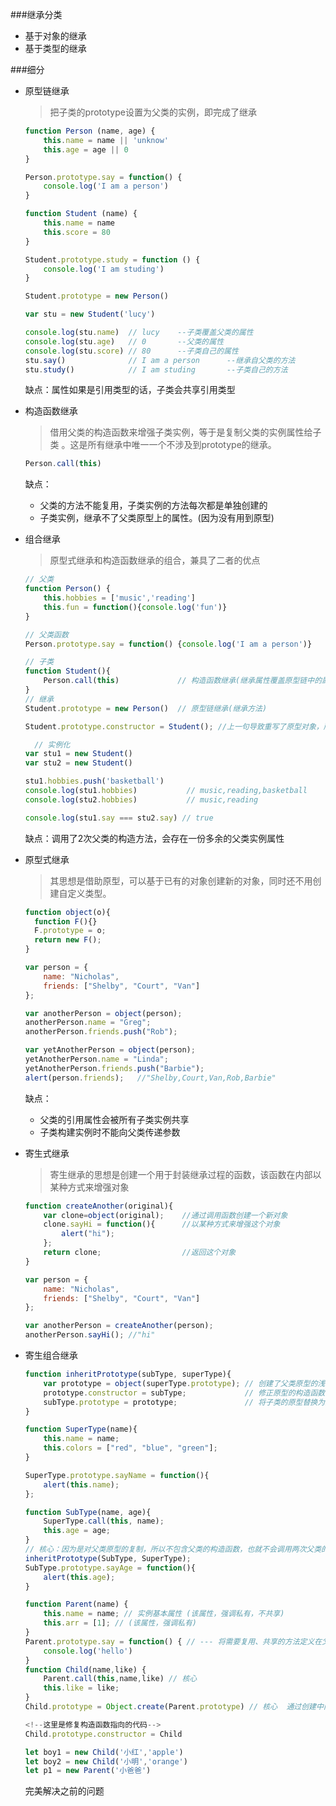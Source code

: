 ###继承分类

- 基于对象的继承
- 基于类型的继承

###细分

- 原型链继承

  > 把子类的prototype设置为父类的实例，即完成了继承

  ```javascript
  function Person (name, age) {
      this.name = name || 'unknow'
      this.age = age || 0
  }
  
  Person.prototype.say = function() {
      console.log('I am a person')
  }
  
  function Student (name) {
      this.name = name
      this.score = 80
  }
  
  Student.prototype.study = function () {
      console.log('I am studing')
  }
  
  Student.prototype = new Person()
  
  var stu = new Student('lucy')
  
  console.log(stu.name)  // lucy    --子类覆盖父类的属性
  console.log(stu.age)   // 0       --父类的属性
  console.log(stu.score) // 80      --子类自己的属性
  stu.say()              // I am a person      --继承自父类的方法
  stu.study()            // I am studing       --子类自己的方法
  ```

  缺点：属性如果是引用类型的话，子类会共享引用类型

- 构造函数继承

  > 借用父类的构造函数来增强子类实例，等于是复制父类的实例属性给子类 。这是所有继承中唯一一个不涉及到prototype的继承。 

  ```javascript
  Person.call(this)
  ```

  缺点：

  - 父类的方法不能复用，子类实例的方法每次都是单独创建的 
  - 子类实例，继承不了父类原型上的属性。(因为没有用到原型)

- 组合继承

  > 原型式继承和构造函数继承的组合，兼具了二者的优点 

  ```javascript
  // 父类
  function Person() {
      this.hobbies = ['music','reading']
      this.fun = function(){console.log('fun')}
  }
  
  // 父类函数
  Person.prototype.say = function() {console.log('I am a person')}
  
  // 子类
  function Student(){
      Person.call(this)             // 构造函数继承(继承属性覆盖原型链中的属性)
  }
  // 继承
  Student.prototype = new Person()  // 原型链继承(继承方法)
  
  Student.prototype.constructor = Student(); //上一句导致重写了原型对象，所以要重新指定constructor的指向。
  
    // 实例化
  var stu1 = new Student()
  var stu2 = new Student()
  
  stu1.hobbies.push('basketball')
  console.log(stu1.hobbies)           // music,reading,basketball
  console.log(stu2.hobbies)           // music,reading
  
  console.log(stu1.say === stu2.say) // true
  ```

  缺点：调用了2次父类的构造方法，会存在一份多余的父类实例属性 

- 原型式继承

  > 其思想是借助原型，可以基于已有的对象创建新的对象，同时还不用创建自定义类型。 

  ```javascript
  function object(o){
    function F(){}
    F.prototype = o;
    return new F();
  }
  
  var person = {
      name: "Nicholas",
      friends: ["Shelby", "Court", "Van"]
  };
  
  var anotherPerson = object(person);
  anotherPerson.name = "Greg";
  anotherPerson.friends.push("Rob");
  
  var yetAnotherPerson = object(person);
  yetAnotherPerson.name = "Linda";
  yetAnotherPerson.friends.push("Barbie");
  alert(person.friends);   //"Shelby,Court,Van,Rob,Barbie"
  ```

  

  缺点：

  - 父类的引用属性会被所有子类实例共享
  - 子类构建实例时不能向父类传递参数

- 寄生式继承

  > 寄生继承的思想是创建一个用于封装继承过程的函数，该函数在内部以某种方式来增强对象 

  ```javascript
  function createAnother(original){ 
      var clone=object(original);    //通过调用函数创建一个新对象
      clone.sayHi = function(){      //以某种方式来增强这个对象
          alert("hi");
      };
      return clone;                  //返回这个对象
  }
  
  var person = {
      name: "Nicholas",
      friends: ["Shelby", "Court", "Van"]
  };
  
  var anotherPerson = createAnother(person);
  anotherPerson.sayHi(); //"hi"
  ```

  

- 寄生组合继承

  ```javascript
  function inheritPrototype(subType, superType){
      var prototype = object(superType.prototype); // 创建了父类原型的浅复制
      prototype.constructor = subType;             // 修正原型的构造函数
      subType.prototype = prototype;               // 将子类的原型替换为这个原型
  }
  
  function SuperType(name){
      this.name = name;
      this.colors = ["red", "blue", "green"];
  }
  
  SuperType.prototype.sayName = function(){
      alert(this.name);
  };
  
  function SubType(name, age){
      SuperType.call(this, name);
      this.age = age;
  }
  // 核心：因为是对父类原型的复制，所以不包含父类的构造函数，也就不会调用两次父类的构造函数造成浪费
  inheritPrototype(SubType, SuperType);
  SubType.prototype.sayAge = function(){
      alert(this.age);
  }
  ```

  

  ```javascript
  function Parent(name) {
      this.name = name; // 实例基本属性 (该属性，强调私有，不共享)
      this.arr = [1]; // (该属性，强调私有)
  }
  Parent.prototype.say = function() { // --- 将需要复用、共享的方法定义在父类原型上 
      console.log('hello')
  }
  function Child(name,like) {
      Parent.call(this,name,like) // 核心  
      this.like = like;
  }
  Child.prototype = Object.create(Parent.prototype) // 核心  通过创建中间对象，子类原型和父类原型，就会隔离开。
  
  <!--这里是修复构造函数指向的代码-->
  Child.prototype.constructor = Child
  
  let boy1 = new Child('小红','apple')
  let boy2 = new Child('小明','orange')
  let p1 = new Parent('小爸爸')
  ```

  完美解决之前的问题

  
